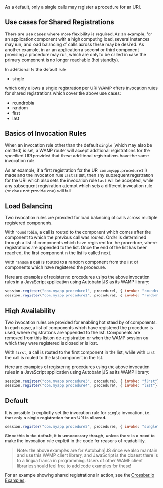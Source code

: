 As a default, only a single calle may register a procedure for an URI.

## Use cases for Shared Registrations

There are use cases where more flexibility is required. As an example, for an application component with a high computing load, several instances may run, and load balancing of calls across these may be desired. As another example, in an an application a second or third component providing a procedure may run, which are only to be called in case the primary component is no longer reachable (hot standby).

In additional to the default rule

* single

which only allows a single registration per URI WAMP offers invocation rules for shared registrations which cover the above use cases:

* roundrobin
* random
* first
* last

## Basics of Invocation Rules

When an invocation rule other than the default `single` (which may also be omitted) is set, a WAMP router will accept additional registrations for the specified URI provided that these additional registrations have the same invocation rule.

As an example, if a first registration for the URI `com.myapp.procedure1` is made and the invocation rule `last` is set, then any subsequent registration for the URI which also sets the invocation rule `last` will be accepted, while any subsequent registration attempt which sets a different invocation rule (or does not provide one) will fail.

## Load Balancing

Two invocation rules are provided for load balancing of calls across multiple registered components.

With `roundrobin`, a call is routed to the component which comes after the component to which the previous call was routed. Order is determined through a list of components which have registred for the procedure, where registrations are appended to the list. Once the end of the list has been reached, the first component in the list is called next.

With `random` a call is routed to a random component from the list of components which have registered the procedure.

Here are examples of registering procedures using the above invocation rules in a JavaScript application using Autobahn|JS as its WAMP library:

```javascript
session.register("com.myapp.procedure1", procedure1, { invoke: "roundrobin"});
session.register("com.myapp.procedure2", procedure2, { invoke: "random"});
```

## High Availability

Two invocation rules are provided for enabling hot stand by of components. In each case, a list of components which have registered the procedure is used, where registrations are appended to the list. Components are removed from this list on de-registration or when the WAMP session on which they were registered is closed or is lost.

With `first`, a call is routed to the first component in the list, while with `last` the call is routed to the last component in the list.

Here are examples of registering procedures using the above invocation rules in a JavaScript application using Autobahn|JS as its WAMP library:

```javascript
session.register("com.myapp.procedure3", procedure3, { invoke: "first"});
session.register("com.myapp.procedure4", procedure4, { invoke: "last"});
```

## Default

It is possible to explicitly set the invocation rule for  `single` invocation, i.e. that only a single registration for an URI is allowed. 

```javascript
session.register("com.myapp.procedure5", procedure5, { invoke: "single"});
```

Since this is the default, it is unnecessary though, unless there is a need to make the invocation rule explicit in the code for reasons of readability.

> Note: the above examples are for Autobahn|JS since we also maintain and use this WAMP client library, and JavaScript is the closest there is to a lingua franca in programming. Users of other WAMP client libraries should feel free to add code examples for these!

For an example showing shared registrations in action, see the [Crossbar.io Examples](https://github.com/crossbario/crossbarexamples/tree/master/sharedregs).